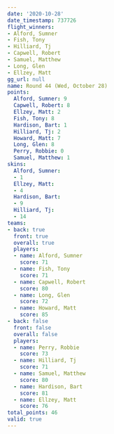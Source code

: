 ```yaml
---
date: '2020-10-28'
date_timestamp: 737726
flight_winners:
- Alford, Sumner
- Fish, Tony
- Hilliard, Tj
- Capwell, Robert
- Samuel, Matthew
- Long, Glen
- Ellzey, Matt
gg_url: null
name: Round 44 (Wed, October 28)
points:
  Alford, Sumner: 9
  Capwell, Robert: 8
  Ellzey, Matt: 2
  Fish, Tony: 8
  Hardison, Bart: 1
  Hilliard, Tj: 2
  Howard, Matt: 7
  Long, Glen: 8
  Perry, Robbie: 0
  Samuel, Matthew: 1
skins:
  Alford, Sumner:
  - 1
  Ellzey, Matt:
  - 4
  Hardison, Bart:
  - 9
  Hilliard, Tj:
  - 14
teams:
- back: true
  front: true
  overall: true
  players:
  - name: Alford, Sumner
    score: 71
  - name: Fish, Tony
    score: 71
  - name: Capwell, Robert
    score: 80
  - name: Long, Glen
    score: 72
  - name: Howard, Matt
    score: 85
- back: false
  front: false
  overall: false
  players:
  - name: Perry, Robbie
    score: 73
  - name: Hilliard, Tj
    score: 71
  - name: Samuel, Matthew
    score: 80
  - name: Hardison, Bart
    score: 81
  - name: Ellzey, Matt
    score: 76
total_points: 46
valid: true
---
```

